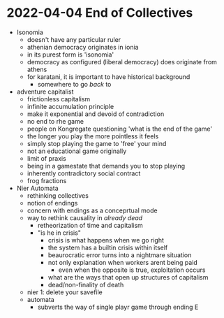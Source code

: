 # 2022-04-04 End of Collectives

* Isonomia
  * doesn't have any particular ruler
  * athenian democracy originates in ionia
  * in its purest form is 'isonomia'
  * democracy as configured (liberal democracy) does originate from athens
  * for karatani, it is important to have historical background
    * somewhere to go *back* to
* adventure capitalist
  * frictionless capitalism
  * infinite accumulation principle
  * make it exponential and devoid of contradiction
  * no end to rhe game
  * people on Kongregate questioning 'what is the end of the game'
  * the longer you play the more pointless it feels
  * simply stop playing the game to 'free' your mind
  * not an educational game originally
  * limit of praxis
  * being in a gamestate that demands you to stop playing
  * inherently contradictory social contract
  * frog fractions
* Nier Automata
  * rethinking collectives
  * notion of endings
  * concern with endings as a conceprtual mode
  * way to rethink causality in *already dead*
    * retheorization of time and capitalism
    * "is he in crisis"
      * crisis is what happens when we go right
      * the system has a builtin crisis within itself
      * beaurocratic error turns into a nightmare situation
      * not only explanation when workers arent being paid
        * even when the opposite is true, exploitation occurs
      * what are the ways that open up structures of capitalism
      * dead/non-finality of death
  * nier 1: delete your savefile
  * automata
    * subverts the way of single playr game through ending E